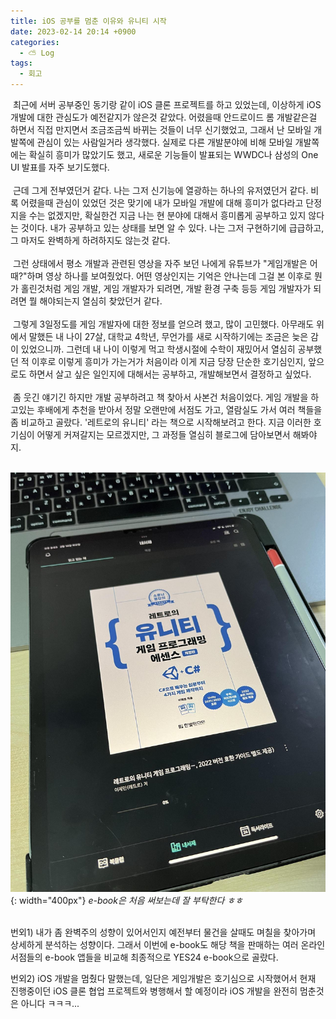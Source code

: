 ```yaml
---
title: iOS 공부를 멈춘 이유와 유니티 시작
date: 2023-02-14 20:14 +0900
categories:
  - ⛅️ Log
tags:
  - 회고
---
```

 최근에 서버 공부중인 동기랑 같이 iOS 클론 프로젝트를 하고 있었는데, 이상하게 iOS 개발에 대한 관심도가 예전같지가 않은것 같았다. 어렸을때 안드로이드 롬 개발같은걸 하면서 직접 만지면서 조금조금씩 바뀌는 것들이 너무 신기했었고, 그래서 난 모바일 개발쪽에 관심이 있는 사람일거라 생각했다. 실제로 다른 개발분야에 비해 모바일 개발쪽에는 확실히 흥미가 많았기도 했고, 새로운 기능들이 발표되는 WWDC나 삼성의 One UI 발표를 자주 보기도했다.  
   
 근데 그게 전부였던거 같다. 나는 그저 신기능에 열광하는 하나의 유저였던거 같다. 비록 어렸을때 관심이 있었던 것은 맞기에 내가 모바일 개발에 대해 흥미가 없다라고 단정지을 수는 없겠지만, 확실한건 지금 나는 현 분야에 대해서 흥미롭게 공부하고 있지 않다는 것이다. 내가 공부하고 있는 상태를 보면 알 수 있다. 나는 그저 구현하기에 급급하고, 그 마저도 완벽하게 하려하지도 않는것 같다.   
   
 그런 상태에서 평소 개발과 관련된 영상을 자주 보던 나에게 유튜브가 "게임개발은 어때?"하며 영상 하나를 보여줬었다. 어떤 영상인지는 기억은 안나는데 그걸 본 이후로 뭔가 홀린것처럼 게임 개발, 게임 개발자가 되려면, 개발 환경 구축 등등 게임 개발자가 되려면 뭘 해야되는지 열심히 찾았던거 같다.   
   
 그렇게 3일정도를 게임 개발자에 대한 정보를 얻으려 했고, 많이 고민했다. 아무래도 위에서 말했든 내 나이 27살, 대학교 4학년, 무언가를 새로 시작하기에는 조금은 늦은 감이 있었으니까. 그런데 내 나이 이렇게 먹고 학생시절에 수학이 재밌어서 열심히 공부했던 적 이후로 이렇게 흥미가 가는거가 처음이라 이게 지금 당장 단순한 호기심인지, 앞으로도 하면서 살고 싶은 일인지에 대해서는 공부하고, 개발해보면서 결정하고 싶었다.  
   
 좀 웃긴 얘기긴 하지만 개발 공부하려고 책 찾아서 사본건 처음이었다. 게임 개발을 하고있는 후배에게 추천을 받아서 정말 오랜만에 서점도 가고, 열람실도 가서 여러 책들을 좀 비교하고 골랐다. '레트로의 유니티' 라는 책으로 시작해보려고 한다. 지금 이러한 호기심이 어떻게 커져갈지는 모르겠지만, 그 과정들 열심히 블로그에 담아보면서 해봐야지.  
 

![](assets/img/post/2023/02_14_photo_about_ebook_retro_unity.jpeg){: width="400px"}
_e-book은 처음 써보는데 잘 부탁한다 ㅎㅎ_

   
번외1) 내가 좀 완벽주의 성향이 있어서인지 예전부터 물건을 살때도 며칠을 찾아가며 상세하게 분석하는 성향이다. 그래서 이번에 e-book도 해당 책을 판매하는 여러 온라인 서점들의 e-book 앱들을 비교해 최종적으로 YES24 e-book으로 골랐다.

번외2) iOS 개발을 멈췄다 말했는데, 일단은 게임개발은 호기심으로 시작했어서 현재 진행중이던 iOS 클론 협업 프로젝트와 병행해서 할 예정이라 iOS 개발을 완전히 멈춘것은 아니다 ㅋㅋㅋ...